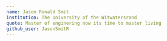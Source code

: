 ```yaml
---
name: Jason Ronald Smit
institution: The University of the Witwatersrand
quote: Master of enginering now its time to master living
github_user: JasonSmitR
---
```

